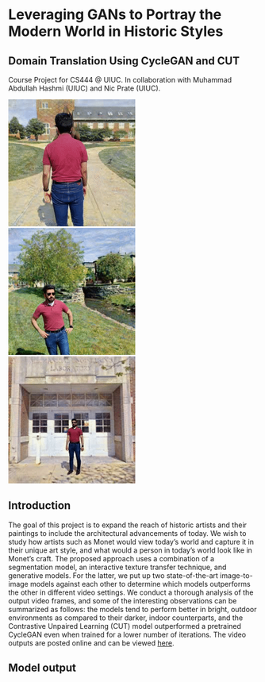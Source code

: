 # Leveraging GANs to Portray the Modern World in Historic Styles
## Domain Translation Using CycleGAN and CUT
Course Project for CS444 @ UIUC. In collaboration with Muhammad Abdullah Hashmi (UIUC) and Nic Prate (UIUC).

![Alt Text](/video_samples/gan_monet_1.gif) ![Alt Text](/video_samples/gan_monet_2.gif) ![Alt Text](/video_samples/gan_monet_4.gif)

## Introduction
The goal of this project is to expand the reach of historic artists and their paintings to include the architectural advancements of today. We wish to study how artists such as Monet would view today’s world and capture it in their unique art style, and what would a person in today’s world look like in Monet’s craft. The proposed approach uses a combination of a segmentation model, an interactive texture transfer technique, and generative models. For the latter, we put up two state-of-the-art image-to-image models against each other to determine which models outperforms the other in different video settings. We conduct a thorough analysis of the output video frames, and some of the interesting observations can be summarized as follows: the models tend to perform better in bright, outdoor environments as compared to their darker, indoor counterparts, and the Contrastive Unpaired Learning (CUT) model outperformed a pretrained CycleGAN even when trained for a lower number of iterations. The video outputs are posted online and can be viewed [here](https://www.youtube.com/playlist?list=PLlLS2I-uuaABND4jzxIl6pvTRNuLkokHj).

## Model output

